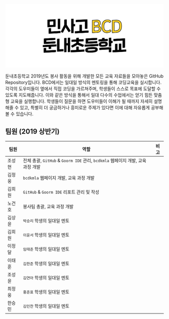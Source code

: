 ![BCD Banner](Assets/nemonibanner.png)

둔내초등학교 2019년도 봉사 활동을 위해 개발한 모든 교육 자료들을 모아놓은 GitHub Repository입니다. BCD에서는 일대일 방식의 멘토링을 통해 코딩교육을 실시합니다. 각각의 도우미들이 옆에서 직접 코딩을 가르쳐주며, 학생들이 스스로 목표에 도달할 수 있도록 지도해줍니다. 이와 같은 방식을 통해서 일대 다수의 수업에서는 얻기 힘든 맞춤형 교육을 실행합니다. 학생들이 질문을 하면 도우미들이 이해가 될 때까지 자세히 설명해줄 수 있고, 특별히 더 궁금하거나 흥미로운 주제가 있다면 이에 대해 자유롭게 공부해볼 수 있습니다.

## 팀원 (2019 상반기)
|팀원|역할|비고|
|----|----|----|
|조성현|전체 총괄, `GitHub` & `Goorm IDE` 관리, `bcdkmla` 웹페이지 개발, 교육 과정 개발||
|김정웅|`bcdkmla` 웹페이지 개발, 교육 과정 개발||
|김희원|`GitHub` & `Goorm IDE` 리포트 관리 및 작성||
|노건호|봉사팀 총괄, 교육 과정 개발||
|김상윤|`박승리` 학생의 일대일 멘토||
|김희원|`이윤서` 학생의 일대일 멘토||
|이정달|`임태준` 학생의 일대일 멘토||
|이태훈|`김한준` 학생의 일대일 멘토||
|조성윤|`김연아` 학생의 일대일 멘토||
|최정웅|`홍준표` 학생의 일대일 멘토||
|한승민|`김민찬` 학생의 일대일 멘토||
